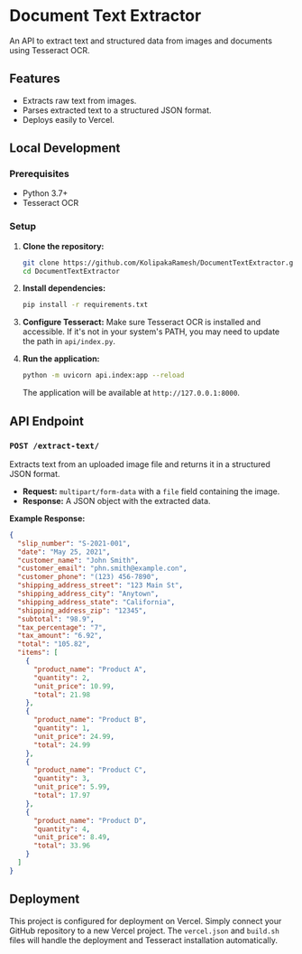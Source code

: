 # Document Text Extractor

An API to extract text and structured data from images and documents using Tesseract OCR.

## Features

- Extracts raw text from images.
- Parses extracted text to a structured JSON format.
- Deploys easily to Vercel.

## Local Development

### Prerequisites

- Python 3.7+
- Tesseract OCR

### Setup

1.  **Clone the repository:**
    ```bash
    git clone https://github.com/KolipakaRamesh/DocumentTextExtractor.git
    cd DocumentTextExtractor
    ```

2.  **Install dependencies:**
    ```bash
    pip install -r requirements.txt
    ```

3.  **Configure Tesseract:**
    Make sure Tesseract OCR is installed and accessible. If it's not in your system's PATH, you may need to update the path in `api/index.py`.

4.  **Run the application:**
    ```bash
    python -m uvicorn api.index:app --reload
    ```
    The application will be available at `http://127.0.0.1:8000`.

## API Endpoint

### `POST /extract-text/`

Extracts text from an uploaded image file and returns it in a structured JSON format.

-   **Request:** `multipart/form-data` with a `file` field containing the image.
-   **Response:** A JSON object with the extracted data.

**Example Response:**
```json
{
  "slip_number": "S-2021-001",
  "date": "May 25, 2021",
  "customer_name": "John Smith",
  "customer_email": "phn.smith@example.con",
  "customer_phone": "(123) 456-7890",
  "shipping_address_street": "123 Main St",
  "shipping_address_city": "Anytown",
  "shipping_address_state": "California",
  "shipping_address_zip": "12345",
  "subtotal": "98.9",
  "tax_percentage": "7",
  "tax_amount": "6.92",
  "total": "105.82",
  "items": [
    {
      "product_name": "Product A",
      "quantity": 2,
      "unit_price": 10.99,
      "total": 21.98
    },
    {
      "product_name": "Product B",
      "quantity": 1,
      "unit_price": 24.99,
      "total": 24.99
    },
    {
      "product_name": "Product C",
      "quantity": 3,
      "unit_price": 5.99,
      "total": 17.97
    },
    {
      "product_name": "Product D",
      "quantity": 4,
      "unit_price": 8.49,
      "total": 33.96
    }
  ]
}
```

## Deployment

This project is configured for deployment on Vercel. Simply connect your GitHub repository to a new Vercel project. The `vercel.json` and `build.sh` files will handle the deployment and Tesseract installation automatically.
